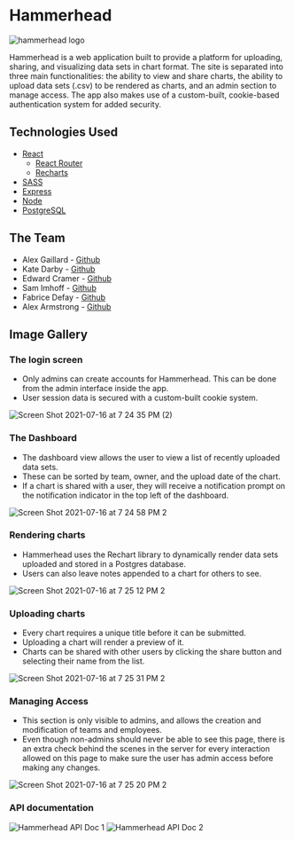 # Hammerhead

<img src="https://user-images.githubusercontent.com/50185022/126042637-f3bae407-ae38-417c-8012-250451cbd294.png" alt="hammerhead logo">

Hammerhead is a web application built to provide a platform for uploading, sharing, and visualizing data sets in chart format. The site is separated into three main functionalities: the ability to view and share charts, the ability to upload data sets (.csv) to be rendered as charts, and an admin section to manage access. The app also makes use of a custom-built, cookie-based authentication system for added security.

## Technologies Used
- [React](https://reactjs.org/)
  - [React Router](https://reactrouter.com/)
  - [Recharts](https://recharts.org/en-US/)
- [SASS](https://sass-lang.com/)
- [Express](http://expressjs.com/)
- [Node](https://nodejs.org/en/)
- [PostgreSQL](https://www.postgresql.org/)

## The Team
- Alex Gaillard - [Github](https://github.com/AlexGaillard)
- Kate Darby - [Github](https://github.com/kate-darby)
- Edward Cramer - [Github](https://github.com/EddieCramer)
- Sam Imhoff - [Github](https://github.com/samimhoff)
- Fabrice Defay - [Github](https://github.com/fdefay00)
- Alex Armstrong - [Github](https://github.com/AlexArms)

## Image Gallery
### The login screen
- Only admins can create accounts for Hammerhead. This can be done from the admin interface inside the app.
- User session data is secured with a custom-built cookie system.

![Screen Shot 2021-07-16 at 7 24 35 PM (2)](https://user-images.githubusercontent.com/51707305/126017521-9b5d115a-ca2d-4508-bd68-a9ed7e3c7ada.png)
### The Dashboard
- The dashboard view allows the user to view a list of recently uploaded data sets.
- These can be sorted by team, owner, and the upload date of the chart.
- If a chart is shared with a user, they will receive a notification prompt on the notification indicator in the top left of the dashboard.

![Screen Shot 2021-07-16 at 7 24 58 PM 2](https://user-images.githubusercontent.com/51707305/126017550-e56e1580-81d0-4d2a-b5a4-ac56fb780ca0.png)
### Rendering charts
- Hammerhead uses the Rechart library to dynamically render data sets uploaded and stored in a Postgres database.
- Users can also leave notes appended to a chart for others to see.

![Screen Shot 2021-07-16 at 7 25 12 PM 2](https://user-images.githubusercontent.com/51707305/126017594-f23bd641-9a74-4228-9562-092b4235a258.png)
### Uploading charts
- Every chart requires a unique title before it can be submitted.
- Uploading a chart will render a preview of it.
- Charts can be shared with other users by clicking the share button and selecting their name from the list.

![Screen Shot 2021-07-16 at 7 25 31 PM 2](https://user-images.githubusercontent.com/51707305/126017577-51992360-428c-4b80-9fd9-eb12386a01d8.png)
### Managing Access
- This section is only visible to admins, and allows the creation and modification of teams and employees.
- Even though non-admins should never be able to see this page, there is an extra check behind the scenes in the server for every interaction allowed on this page to make sure the user has admin access before making any changes.

![Screen Shot 2021-07-16 at 7 25 20 PM 2](https://user-images.githubusercontent.com/51707305/126017565-fd4ce792-9e5d-4fb9-9aa0-91440a8a3526.png)

### API documentation

![Hammerhead API Doc 1](https://user-images.githubusercontent.com/50185022/126043494-6567a49f-df9b-4cce-8c3f-d7a3b4b09902.jpg)
![Hammerhead API Doc 2](https://user-images.githubusercontent.com/50185022/126043496-5265cafd-dd52-43aa-9c60-3b7ad2b41cd1.jpg)




